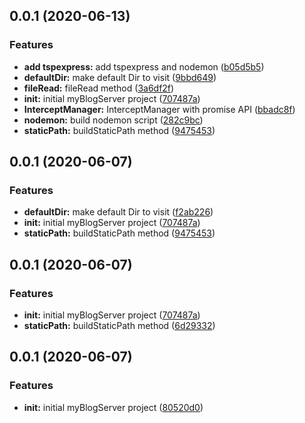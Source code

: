 ## 0.0.1 (2020-06-13)


### Features

* **add tspexpress:** add tspexpress and nodemon ([b05d5b5](https://github.com/hblvsjtu/MyBlogServer/commit/b05d5b52b84551b82d2422126d36fbe5fdbbddbc))
* **defaultDir:** make default Dir to visit ([9bbd649](https://github.com/hblvsjtu/MyBlogServer/commit/9bbd649fc9f6f0088e9c74b1643066c83504c64c))
* **fileRead:** fileRead method ([3a6df2f](https://github.com/hblvsjtu/MyBlogServer/commit/3a6df2f342b450d203528270eb703d4cb74c02e3))
* **init:** initial myBlogServer project ([707487a](https://github.com/hblvsjtu/MyBlogServer/commit/707487acbb132ab1c523736a1c718ce40651ff7a))
* **InterceptManager:** InterceptManager with promise API ([bbadc8f](https://github.com/hblvsjtu/MyBlogServer/commit/bbadc8fe54b77f3f1072a507a2915c2fc4e9ac19))
* **nodemon:** build nodemon script ([282c9bc](https://github.com/hblvsjtu/MyBlogServer/commit/282c9bc0badcfb28c2e06e16b5e206b826d5094f))
* **staticPath:** buildStaticPath method ([9475453](https://github.com/hblvsjtu/MyBlogServer/commit/9475453e85c3d72de5e91551178a43ad784cbb0e))



## 0.0.1 (2020-06-07)


### Features

* **defaultDir:** make default Dir to visit ([f2ab226](https://github.com/hblvsjtu/MyBlogServer/commit/f2ab2262469c7c3bc2604eb6b4996f1cafd3dd00))
* **init:** initial myBlogServer project ([707487a](https://github.com/hblvsjtu/MyBlogServer/commit/707487acbb132ab1c523736a1c718ce40651ff7a))
* **staticPath:** buildStaticPath method ([9475453](https://github.com/hblvsjtu/MyBlogServer/commit/9475453e85c3d72de5e91551178a43ad784cbb0e))



## 0.0.1 (2020-06-07)


### Features

* **init:** initial myBlogServer project ([707487a](https://github.com/hblvsjtu/MyBlogServer/commit/707487acbb132ab1c523736a1c718ce40651ff7a))
* **staticPath:** buildStaticPath method ([6d29332](https://github.com/hblvsjtu/MyBlogServer/commit/6d29332ff890535edc9f96e8534f9aa416e9f68c))



## 0.0.1 (2020-06-07)


### Features

* **init:** initial myBlogServer project ([80520d0](https://github.com/hblvsjtu/MyBlogServer/commit/80520d0a120116d9316485b7e2aec953e039fa83))



